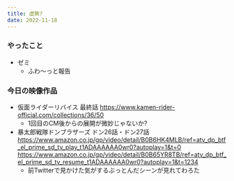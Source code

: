```yaml
---
title: 虚無?
date: 2022-11-18
---
```


### やったこと
+ ゼミ
  + ふわ～っと報告

### 今日の映像作品
+ 仮面ライダーリバイス 最終話 <https://www.kamen-rider-official.com/collections/36/50>
  + 1回目のCM後からの展開が微妙じゃないか?
+ 暴太郎戦隊ドンブラザーズ ドン26話・ドン27話 <https://www.amazon.co.jp/gp/video/detail/B0B6HK4MLB/ref=atv_dp_btf_el_prime_sd_tv_play_t1ADAAAAAA0wr0?autoplay=1&t=0> <https://www.amazon.co.jp/gp/video/detail/B0B65YR8TB/ref=atv_dp_btf_el_prime_sd_tv_resume_t1ADAAAAAA0wr0?autoplay=1&t=1234>
  + 前Twitterで見かけた気がするぶっとんだシーンが見れてわろた
